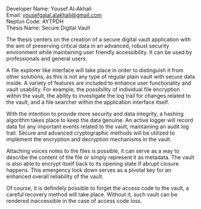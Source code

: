 Developer Name: Yousef Al-Akhali<br>
Email: yousefgalal.alakhali@gmail.com<br>
Neptun Code: AYTPDH<br>
Thesis Name: Secure Digital Vault<br>

The thesis centers on the creation of a secure digital vault application with the aim of preserving critical data in an advanced, robust security environment while maintaining user friendly accessibility. It can be used by professionals and general users.

A file explorer like interface will take place in order to distinguish it from other solutions, as this is not any type of regular plain vault with secure data inside. A variety of features are included to enhance user functionality and vault usability. For example, the possibility of individual file encryption within the vault, the ability to investigate the log trail for changes related to the vault, and a file searcher within the application interface itself.

With the intention to provide more security and data integrity, a hashing algorithm takes place to keep the data genuine. An active logger will record data for any important events related to the vault, maintaining an audit log trail. Secure and advanced cryptographic methods will be utilized to implement the encryption and decryption mechanisms in the vault.

Attaching voices notes to the files is possible, it can serve as a way to describe the content of the file or simply represent it as metadata.
The vault is also able to encrypt itself back to its opening state if abrupt closure happens. This emergency lock down serves as a pivotal key for an enhanced overall reliability of the vault.

Of course, it is definitely possible to forget the access code to the vault, a careful recovery method will take place. Without it, such vault can be rendered inaccessible in the case of access code loss.
